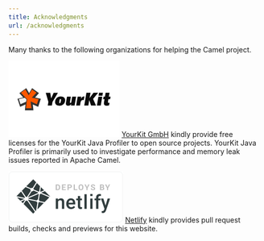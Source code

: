 ```yaml
---
title: Acknowledgments
url: /acknowledgments
---
```


Many thanks to the following organizations for helping the Camel project.

[![](/img/logo-yourkit.png "YourKit")](https://www.yourkit.com/) <span>[YourKit GmbH](https://www.yourkit.com/) kindly provide free licenses for the YourKit Java Profiler to open source projects. YourKit Java Profiler is primarily used to investigate performance and memory leak issues reported in Apache Camel.</span>

[![](/img/netlify-callout-vertical-light.svg "Deploys by Netlify")](https://www.netlify.com/) <span>[Netlify](https://www.netlify.com/) kindly provides pull request builds, checks and previews for this website.</span>
